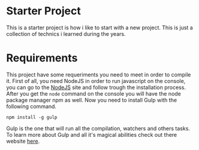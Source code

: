 # Starter Project
This is a starter project is how i like to start with a new project. This is just a collection of technics i learned during the years.


# Requirements
This project have some requeriments you need to meet in order to compile it. First of all, you need NodeJS in order to run javascript on the console, you can go to the [NodeJS](https://nodejs.org/) site and follow trough the installation process. After you get the `node` command on the console you will have the node package manager npm as well. Now you need to install Gulp with the following command.

`npm install -g gulp`

Gulp is the one that will run all the compilation, watchers and others tasks. To learn more about Gulp and all it's magical abilities check out there website [here](https://gulpjs.com/).